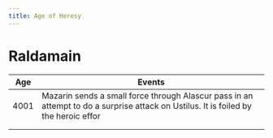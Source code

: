 ```yaml
---
title: Age of Heresy
---
```


# Raldamain

| Age  | Events                                                       |
| ---- | ------------------------------------------------------------ |
| 4001 | Mazarin sends a small force through Alascur pass in an attempt to do a surprise attack on Ustilus. It is foiled by the heroic effor |
|      |                                                              |
|      |                                                              |

